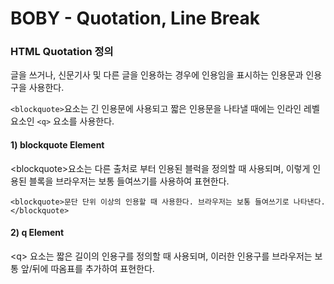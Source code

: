 # BOBY - Quotation, Line Break

### HTML Quotation 정의

글을 쓰거나, 신문기사 및 다른 글을 인용하는 경우에 인용임을 표시하는 인용문과 인용구을 사용한다. 

`<blockquote>`요소는 긴 인용문에 사용되고 짧은 인용문을 나타낼 때에는 인라인 레벨 요소인 `<q>` 요소를 사용한다.

#### 1\) blockquote Element

&lt;blockquote&gt;요소는 다른 출처로 부터 인용된 블럭을 정의할 때 사용되며, 이렇게 인용된 블록을 브라우저는 보통 들여쓰기를 사용하여 표현한다.

```markup
<blockquote>문단 단위 이상의 인용할 때 사용한다. 브라우저는 보통 들여쓰기로 나타낸다.</blockquote>
```

#### 2\) q Element

&lt;q&gt; 요소는 짧은 길이의 인용구를 정의할 때 사용되며,  이러한 인용구를 브라우저는 보통 앞/뒤에 따옴표를 추가하여 표현한다. 

```markup

```

